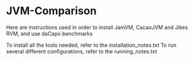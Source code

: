 # JVM-Comparison
Here are instructions used in order to install JamVM, CacaoJVM and Jikes RVM, and use daCapo benchmarks

To install all the tools needed, refer to the installation_notes.txt
To run several different configurations, refer to the running_notes.txt
